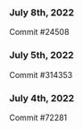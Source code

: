 ### July 8th, 2022

Commit #24508

### July 5th, 2022

Commit #314353


### July 4th, 2022

Commit #72281

